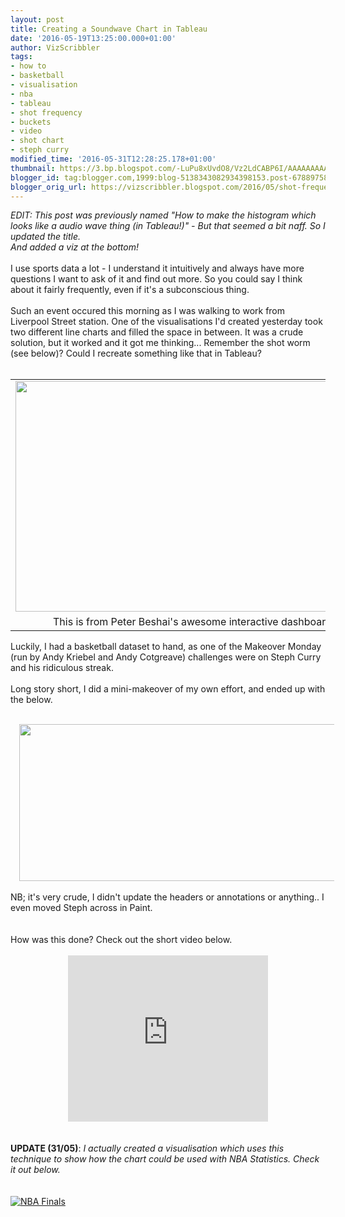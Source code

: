 ```yaml
---
layout: post
title: Creating a Soundwave Chart in Tableau
date: '2016-05-19T13:25:00.000+01:00'
author: VizScribbler
tags:
- how to
- basketball
- visualisation
- nba
- tableau
- shot frequency
- buckets
- video
- shot chart
- steph curry
modified_time: '2016-05-31T12:28:25.178+01:00'
thumbnail: https://3.bp.blogspot.com/-LuPu8xUvdO8/Vz2LdCABP6I/AAAAAAAAA5A/sP10M9uC3m8Djwfn8PZarO-jFno-51vGACLcB/s72-c/Capture.PNG
blogger_id: tag:blogger.com,1999:blog-5138343082934398153.post-6788975877442555439
blogger_orig_url: https://vizscribbler.blogspot.com/2016/05/shot-frequency-audio-wave-chart-tableau.html
---
```


<i>EDIT: This post was previously named "How to make the histogram which looks like a audio wave thing (in Tableau!)" - But that seemed a bit naff. So I updated the title.</i><br /><i>And added a viz at the bottom!</i><br /><br />I use sports data a lot - I understand it intuitively and always have more questions I want to ask of it and find out more. So you could say I think about it fairly frequently, even if it's a subconscious thing.<br /><br />Such an event occured this morning as I was walking to work from Liverpool Street station. One of the visualisations I'd created yesterday took two different line charts and filled the space in between. It was a crude solution, but it worked and it got me thinking... Remember the shot worm (see below)? Could I recreate something like that in Tableau?<br /><br /><table align="center" cellpadding="0" cellspacing="0" class="tr-caption-container" style="margin-left: auto; margin-right: auto; text-align: center;"><tbody><tr><td style="text-align: center;"><a href="https://3.bp.blogspot.com/-LuPu8xUvdO8/Vz2LdCABP6I/AAAAAAAAA5A/sP10M9uC3m8Djwfn8PZarO-jFno-51vGACLcB/s1600/Capture.PNG" imageanchor="1" style="margin-left: auto; margin-right: auto;"><img border="0" height="369" src="https://3.bp.blogspot.com/-LuPu8xUvdO8/Vz2LdCABP6I/AAAAAAAAA5A/sP10M9uC3m8Djwfn8PZarO-jFno-51vGACLcB/s640/Capture.PNG" width="640" /></a></td></tr><tr><td class="tr-caption" style="text-align: center;">This is from Peter Beshai's awesome interactive dashboard 'Buckets'</td></tr></tbody></table>Luckily, I had a basketball dataset to hand, as one of the Makeover Monday (run by Andy Kriebel and Andy Cotgreave) challenges were on Steph Curry and his ridiculous streak.<br /><br />Long story short, I did a mini-makeover of my own effort, and ended up with the below.<br /><br /><div class="separator" style="clear: both; text-align: center;"><a href="https://4.bp.blogspot.com/-AWt8MZFz3YU/Vz2L5W_72jI/AAAAAAAAA5E/ZPXD582q3908b-rhgg8aF14mh5EFTPlmQCLcB/s1600/Untitled.png" imageanchor="1" style="margin-left: 1em; margin-right: 1em;"><img border="0" height="251" src="https://4.bp.blogspot.com/-AWt8MZFz3YU/Vz2L5W_72jI/AAAAAAAAA5E/ZPXD582q3908b-rhgg8aF14mh5EFTPlmQCLcB/s640/Untitled.png" width="640" /></a></div><br />NB; it's very crude, I didn't update the headers or annotations or anything.. I even moved Steph across in Paint.<br /><br /><br />How was this done? Check out the short video below.<br /><br /><div class="separator" style="clear: both; text-align: center;"><iframe allowfullscreen="" class="YOUTUBE-iframe-video" data-thumbnail-src="https://i.ytimg.com/vi/Y4at4rSkbmM/0.jpg" frameborder="0" height="266" src="https://www.youtube.com/embed/Y4at4rSkbmM?feature=player_embedded" width="320"></iframe></div><div class="separator" style="clear: both; text-align: center;"><br /></div><div class="separator" style="clear: both; text-align: center;"><br /></div><b>UPDATE (31/05)</b>:&nbsp;<i>I actually created a visualisation which uses this technique to show how the chart could be used with NBA Statistics. Check it out below.</i><br /><i></i><br /><script src="https://public.tableau.com/javascripts/api/viz_v1.js" type="text/javascript"></script><br /><div class="tableauPlaceholder" style="height: 669px; width: 668px;"><noscript><a href='http:&#47;&#47;vizscribbler.blogspot.com&#47;2016&#47;05&#47;shot-frequency-audio-wave-chart-tableau.html'><img alt='NBA Finals ' src='https:&#47;&#47;public.tableau.com&#47;static&#47;images&#47;NB&#47;NBAFinals-SoundwaveShotSignaturesofthe4remainingpointguards&#47;PointGuardShots&#47;1_rss.png' style='border: none' /></a></noscript><object class="tableauViz" height="669" style="display: none;" width="668"><param name='host_url' value='https%3A%2F%2Fpublic.tableau.com%2F' /> <param name='path' value='views&#47;NBAFinals-SoundwaveShotSignaturesofthe4remainingpointguards&#47;PointGuardShots?:embed=y&amp;:display_count=y&amp;:showTabs=y' /> <param name='toolbar' value='yes' /><param name='static_image' value='https:&#47;&#47;public.tableau.com&#47;static&#47;images&#47;NB&#47;NBAFinals-SoundwaveShotSignaturesofthe4remainingpointguards&#47;PointGuardShots&#47;1.png' /> <param name='animate_transition' value='yes' /><param name='display_static_image' value='yes' /><param name='display_spinner' value='yes' /><param name='display_overlay' value='yes' /><param name='display_count' value='yes' /><param name='showTabs' value='y' /></object></div>